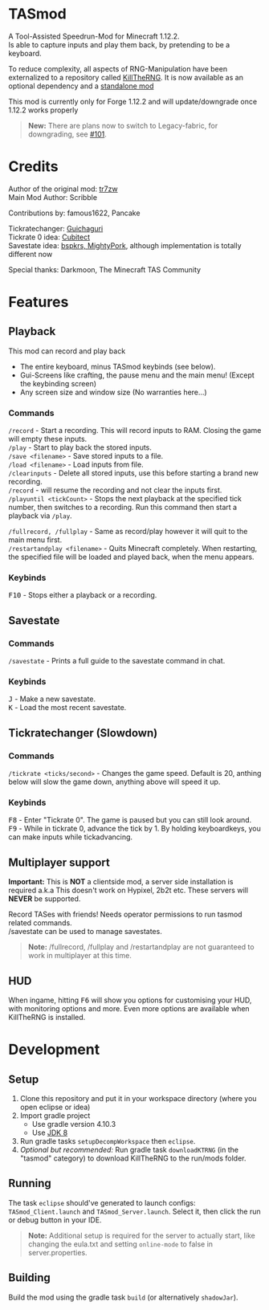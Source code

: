 # TASmod  
A Tool-Assisted Speedrun-Mod for Minecraft 1.12.2.  
Is able to capture inputs and play them back, by pretending to be a keyboard.

To reduce complexity, all aspects of RNG-Manipulation have been externalized to a repository called [KillTheRNG](https://github.com/MinecraftTAS/KillTheRNG). It is now available as an optional dependency and a [standalone mod](https://maven.mgnet.work/#/main/com/minecrafttas/killtherng-full)

This mod is currently only for Forge 1.12.2 and will update/downgrade once 1.12.2 works properly  

> **New:** There are plans now to switch to Legacy-fabric, for downgrading, see [#101](https://github.com/MinecraftTAS/TASmod/issues/101).

# Credits  
Author of the original mod: [tr7zw](https://github.com/tr7zw/MC-TASmod)  
Main Mod Author: Scribble  
  
Contributions by: famous1622, Pancake  
  
Tickratechanger: [Guichaguri](https://github.com/Guichaguri/TickrateChanger)  
Tickrate 0 idea: [Cubitect](https://github.com/Cubitect/Cubitick)  
Savestate idea: [bspkrs, MightyPork](https://github.com/bspkrs-mods/WorldStateCheckpoints), although implementation is totally different now
  
Special thanks: Darkmoon, The Minecraft TAS Community  
# Features  
## Playback
This mod can record and play back
- The entire keyboard, minus TASmod keybinds (see below).
- Gui-Screens like crafting, the pause menu and the main menu! (Except the keybinding screen)
- Any screen size and window size (No warranties here...)

### Commands
`/record` - Start a recording. This will record inputs to RAM. Closing the game will empty these inputs.  
`/play` - Start to play back the stored inputs.  
`/save <filename>` - Save stored inputs to a file.  
`/load <filename>` - Load inputs from file.  
`/clearinputs` - Delete all stored inputs, use this before starting a brand new recording.  
`/record` - will resume the recording and not clear the inputs first.  
`/playuntil <tickCount>` - Stops the next playback at the specified tick number, then switches to a recording. Run this command then start a playback via `/play`.

`/fullrecord, /fullplay` - Same as record/play however it will quit to the main menu first.  
`/restartandplay <filename>` - Quits Minecraft completely. When restarting, the specified file will be loaded and played back, when the menu appears.
### Keybinds
<kbd>F10</kbd> - Stops either a playback or a recording.  

## Savestate
### Commands
`/savestate` - Prints a full guide to the savestate command in chat.
### Keybinds
<kbd>J</kbd> - Make a new savestate.  
<kbd>K</kbd> - Load the most recent savestate.

## Tickratechanger (Slowdown)
### Commands
`/tickrate <ticks/second>` - Changes the game speed. Default is 20, anthing below will slow the game down, anything above will speed it up.
### Keybinds
<kbd>F8</kbd> - Enter "Tickrate 0". The game is paused but you can still look around.  
<kbd>F9</kbd> - While in tickrate 0, advance the tick by 1. By holding keyboardkeys, you can make inputs while tickadvancing.

## Multiplayer support
**Important:** This is **NOT** a clientside mod, a server side installation is required a.k.a This doesn't work on Hypixel, 2b2t etc. These servers will **NEVER** be supported.

Record TASes with friends! Needs operator permissions to run tasmod related commands.  
/savestate can be used to manage savestates.

> **Note:** /fullrecord, /fullplay and /restartandplay are not guaranteed to work in multiplayer at this time.

## HUD
When ingame, hitting <kbd>F6</kbd> will show you options for customising your HUD, with monitoring options and more. Even more options are available when KillTheRNG is installed. 

# Development
## Setup
1. Clone this repository and put it in your workspace directory (where you open eclipse or idea)
2. Import gradle project
	- Use gradle version 4.10.3
	- Use [JDK 8](https://adoptium.net/en/temurin/releases/?version=8)
3. Run gradle tasks `setupDecompWorkspace` then `eclipse`.
4. *Optional but recommended:* Run gradle task `downloadKTRNG` (in the "tasmod" category) to download KillTheRNG to the run/mods folder.

## Running
The task `eclipse` should've generated to launch configs: `TASmod_Client.launch` and `TASmod_Server.launch`. Select it, then click the run or debug button in your IDE.

> **Note:** Additional setup is required for the server to actually start, like changing the eula.txt and setting `online-mode` to false in server.properties.

## Building
Build the mod using the gradle task `build` (or alternatively `shadowJar`).